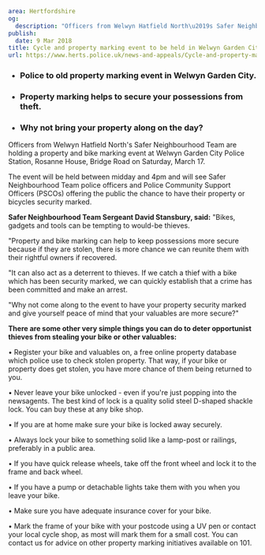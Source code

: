 ```yaml
area: Hertfordshire
og:
  description: "Officers from Welwyn Hatfield North\u2019s Safer Neighbourhood Team are holding a property and bike marking event at Welwyn Garden City Police Station, Rosanne House, Bridge Road on Saturday, March 17."
publish:
  date: 9 Mar 2018
title: Cycle and property marking event to be held in Welwyn Garden City
url: https://www.herts.police.uk/news-and-appeals/Cycle-and-property-marking-event-to-be-held-in-WelwynGardenCity-1756B
```

* ### Police to old property marking event in Welwyn Garden City.

 * ### Property marking helps to secure your possessions from theft.

 * ### Why not bring your property along on the day?

Officers from Welwyn Hatfield North's Safer Neighbourhood Team are holding a property and bike marking event at Welwyn Garden City Police Station, Rosanne House, Bridge Road on Saturday, March 17.

The event will be held between midday and 4pm and will see Safer Neighbourhood Team police officers and Police Community Support Officers (PSCOs) offering the public the chance to have their property or bicycles security marked.

**Safer Neighbourhood Team Sergeant David Stansbury, said:** "Bikes, gadgets and tools can be tempting to would-be thieves.

"Property and bike marking can help to keep possessions more secure because if they are stolen, there is more chance we can reunite them with their rightful owners if recovered.

"It can also act as a deterrent to thieves. If we catch a thief with a bike which has been security marked, we can quickly establish that a crime has been committed and make an arrest.

"Why not come along to the event to have your property security marked and give yourself peace of mind that your valuables are more secure?"

**There are some other very simple things you can do to deter opportunist thieves from stealing your bike or other valuables:**

• Register your bike and valuables on, a free online property database which police use to check stolen property. That way, if your bike or property does get stolen, you have more chance of them being returned to you.

• Never leave your bike unlocked - even if you're just popping into the newsagents. The best kind of lock is a quality solid steel D-shaped shackle lock. You can buy these at any bike shop.

• If you are at home make sure your bike is locked away securely.

• Always lock your bike to something solid like a lamp-post or railings, preferably in a public area.

• If you have quick release wheels, take off the front wheel and lock it to the frame and back wheel.

• If you have a pump or detachable lights take them with you when you leave your bike.

• Make sure you have adequate insurance cover for your bike.

• Mark the frame of your bike with your postcode using a UV pen or contact your local cycle shop, as most will mark them for a small cost. You can contact us for advice on other property marking initiatives available on 101.

